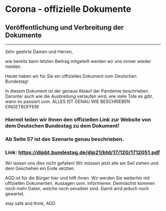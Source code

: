 # Corona - offizielle Dokumente

## Veröffentlichung und Verbreitung der Dokumente

----------------------------------------------

Sehr geehrte Damen und Herren,

wie bereits beim letzten Beitrag mitgeteilt werden wir uns immer wieder melden.

Heute haben wir für Sie ein offizielles Dokument vom Deutschen Bundestag!

In diesem Dokument ist der genaue Ablauf der Pandemie beschrieben. Darunter auch wie die Ausbreitung verlaufen wird, wie viele Tote es gibt, wann es passiert uvm.
ALLES IST GENAU WIE BESCHRIEBEN EINGETROFFEN!

### Hiermit teilen wir Ihnen den offiziellen Link zur Website von dem Deutschen Bundestag zu dem Dokument!

### Ab Seite 57 ist das Szenario genau beschrieben.
### Link: https://dipbt.bundestag.de/dip21/btd/17/120/1712051.pdf

Wir lassen uns dies nicht gefallen! Wir müssen jetzt alle am Seil ziehen und dem Geschehen ein Ende setzten.

AGD ist für die Bürger hier und hilft ihnen. Wir werden Sie weiterhin mit offiziellen Dokumenten, Aussagen uvm. informieren. Demnächst kommen noch mehr Daten, welche noch sensibler sind. Damit wird jedoch noch gewartet.

stay safe and think,
AGD
